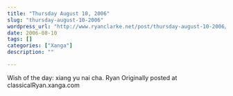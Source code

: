 ```yaml
---
title: "Thursday August 10, 2006"
slug: "thursday-august-10-2006"
wordpress_url: "http://www.ryanclarke.net/post/thursday-august-10-2006/"
date: 2006-08-10
tags: []
categories: ["Xanga"]
description: ""

---
```


Wish of the day: xiang yu nai cha.
Ryan
Originally posted at classicalRyan.xanga.com
